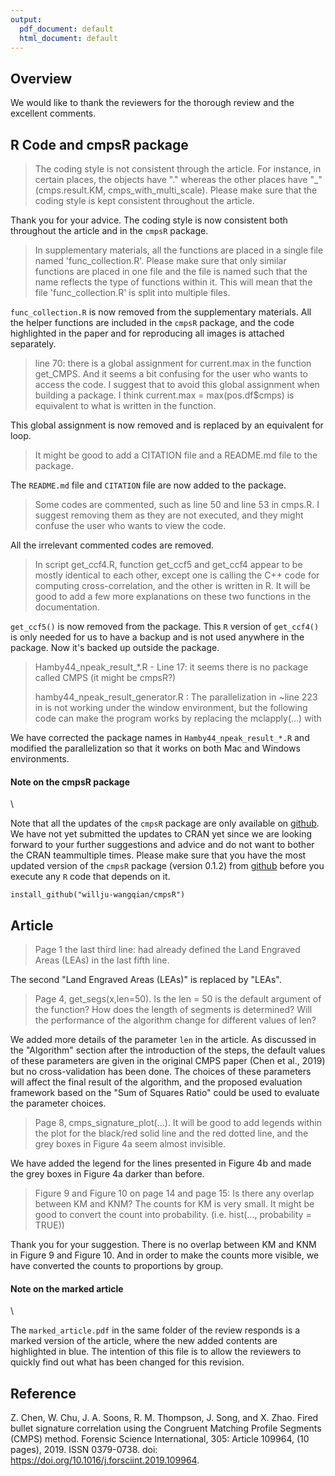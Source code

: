 ```yaml
---
output:
  pdf_document: default
  html_document: default
---
```


## Overview

We would like to thank the reviewers for the thorough review and the excellent comments.

## R Code and **cmpsR** package

> The coding style is not consistent through the article. For instance, in certain places, the objects have "." whereas the other places have "_" (cmps.result.KM, cmps_with_multi_scale). Please make sure that the coding style is kept consistent throughout the article.

Thank you for your advice. The coding style is now consistent both throughout the article and in the `cmpsR` package.

> In supplementary materials, all the functions are placed in a single file named 'func_collection.R'. Please make sure that only similar functions are placed in one file and the file is named such that the name reflects the type of functions within it. This will mean that the file 'func_collection.R' is split into multiple files.

`func_collection.R` is now removed from the supplementary materials. All the helper functions are included in the `cmpsR` package, and the code highlighted in the paper and for reproducing all images is attached separately.

> line 70: there is a global assignment for current.max in the function get_CMPS. And it seems a bit confusing for the user who wants to access the code. I suggest that to avoid this global assignment when building a package. I think current.max = max(pos.df$cmps) is equivalent to what is written in the function.

This global assignment is now removed and is replaced by an equivalent for loop.

> It might be good to add a CITATION file and a README.md file to the package.

The `README.md` file and `CITATION` file are now added to the package.

> Some codes are commented, such as line 50 and line 53 in cmps.R. I suggest removing them as
they are not executed, and they might confuse the user who wants to view the code.

All the irrelevant commented codes are removed.

> In script get_ccf4.R, function get_ccf5 and get_ccf4 appear to be mostly identical to each other, except one is calling the C++ code for computing cross-correlation, and the other is written in R.
It will be good to add a few more explanations on these two functions in the documentation.

`get_ccf5()` is now removed from the package. This `R` version of `get_ccf4()` is only needed for us to have a backup and is not used anywhere in the package. Now it's backed up outside the package.

> Hamby44_npeak_result_*.R - Line 17: it seems there is no package called CMPS (it might be cmpsR?)
>
> hamby44_npeak_result_generator.R : The parallelization in ~line 223 in is not working under the window environment, but the following code can make the program works by replacing the mclapply(...) with

We have corrected the package names in `Hamby44_npeak_result_*.R` and modified the parallelization so that it works on both Mac and Windows environments.

#### Note on the **cmpsR** package
\ 

Note that all the updates of the `cmpsR` package are only available on [github](https://github.com/willju-wangqian/cmpsR). We have not yet submitted the updates to CRAN yet since we are looking forward to your further suggestions and advice and do not want to bother the CRAN teammultiple times. Please make sure that you have the most updated version of the `cmpsR` package (version 0.1.2) from [github](https://github.com/willju-wangqian/cmpsR) before you execute any `R` code that depends on it.

`install_github("willju-wangqian/cmpsR")`


## Article

> Page 1 the last third line: had already defined the Land Engraved Areas (LEAs) in the last fifth line.

The second "Land Engraved Areas (LEAs)" is replaced by "LEAs".

> Page 4, get_segs(x,len=50). Is the len = 50 is the default argument of the function? How does the length of segments is determined? Will the performance of the algorithm change for different
values of len?

We added more details of the parameter `len` in the article. As discussed in the "Algorithm" section after the introduction of the steps, the default values of these parameters are given in the original CMPS paper (Chen et al., 2019) but no cross-validation has been done. The choices of these parameters will affect the final result of the algorithm, and the proposed evaluation framework based on the "Sum of Squares Ratio" could be used to evaluate the parameter choices.

> Page 8, cmps_signature_plot(...). It will be good to add legends within the plot for the black/red
solid line and the red dotted line, and the grey boxes in Figure 4a seem almost invisible.

We have added the legend for the lines presented in Figure 4b and made the grey boxes in Figure 4a darker than before.

> Figure 9 and Figure 10 on page 14 and page 15: Is there any overlap between KM and KNM? The counts for KM is very small. It might be good to convert the count into probability. (i.e. hist(...,
probability = TRUE))

Thank you for your suggestion. There is no overlap between KM and KNM in Figure 9 and Figure 10. And in order to make the counts more visible, we have converted the counts to proportions by group.

#### Note on the marked article
\ 

The `marked_article.pdf` in the same folder of the review responds is a marked version of the article, where the new added contents are highlighted in blue. The intention of this file is to allow the reviewers to quickly find out what has been changed for this revision.


## Reference

Z. Chen, W. Chu, J. A. Soons, R. M. Thompson, J. Song, and X. Zhao. Fired bullet signature correlation using the Congruent Matching Profile Segments (CMPS) method. Forensic Science International, 305: Article 109964, (10 pages), 2019. ISSN 0379-0738. doi: https://doi.org/10.1016/j.forsciint.2019.109964.






